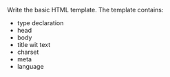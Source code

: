Write the basic HTML template. The template contains:
* type declaration
* head
* body
* title wit text
* charset
* meta
* language